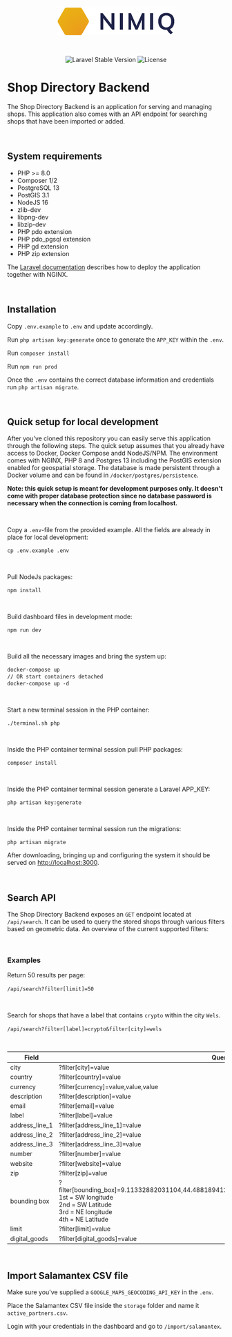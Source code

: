 <p align="center">
<img src="https://raw.githubusercontent.com/nimiq/designs/master/logo/RGB/colored/png/nimiq_logo_rgb_horizontal.png" />
</p>

<br/>

<p align="center">
<img src="https://img.shields.io/packagist/v/laravel/framework" alt="Laravel Stable Version">
<img src="https://img.shields.io/packagist/l/laravel/framework" alt="License">
</p>

# Shop Directory Backend
The Shop Directory Backend is an application for serving and managing shops. This application also comes with an API endpoint for searching shops that have been imported or added. 

<br/>

## System requirements
- PHP >= 8.0
- Composer 1/2
- PostgreSQL 13
- PostGIS 3.1
- NodeJS 16
- zlib-dev
- libpng-dev
- libzip-dev
- PHP pdo extension
- PHP pdo_pgsql extension
- PHP gd extension
- PHP zip extension

The <a href="https://laravel.com/docs/9.x/deployment#server-configuration">Laravel documentation</a> describes how to deploy the application together with NGINX.

<br/>

## Installation
Copy `.env.example` to `.env` and update accordingly.

Run `php artisan key:generate` once to generate the `APP_KEY` within the `.env`.

Run `composer install`

Run `npm run prod`

Once the `.env` contains the correct database information and credentials run `php artisan migrate`.

<br/>

## Quick setup for local development
After you've cloned this repository you can easily serve this application through the following steps. The quick setup assumes that you already have access to Docker, Docker Compose andd NodeJS/NPM. The environment comes with NGINX, PHP 8 and Postgres 13 including the PostGIS extension enabled for geospatial storage. The database is made persistent through a Docker volume and can be found in `/docker/postgres/persistence`.

<strong>Note: this quick setup is meant for development purposes only. It doesn't come with proper database protection since no database password is necessary when the connection is coming from localhost.</strong>

<br/>

Copy a `.env`-file from the provided example. All the fields are already in place for local development:
```
cp .env.example .env
```

<br/>

Pull NodeJs packages:
```
npm install
```

<br/>

Build dashboard files in development mode:
```
npm run dev
```

<br/>

Build all the necessary images and bring the system up:
```
docker-compose up
// OR start containers detached
docker-compose up -d 
```

<br/>

Start a new terminal session in the PHP container:
```
./terminal.sh php
```

<br/>

Inside the PHP container terminal session pull PHP packages:
```
composer install
```

<br/>

Inside the PHP container terminal session generate a Laravel APP_KEY:
```
php artisan key:generate
```

<br/>

Inside the PHP container terminal session run the migrations:
```
php artisan migrate
```

After downloading, bringing up and configuring the system it should be served on <a href="http://localhost:3000" target="_blank">http://localhost:3000</a>.

<br/>

## Search API
The Shop Directory Backend exposes an `GET` endpoint located at `/api/search`. It can be used to query the stored shops through various filters based on geometric data. An overview of the current supported filters:

<br/>

### Examples

Return 50 results per page:

```/api/search?filter[limit]=50```

<br/>

Search for shops that have a label that contains `crypto` within the city `Wels`.

```/api/search?filter[label]=crypto&filter[city]=wels```

<br/>

| Field         | Query                                                                                                                                                                               |
|---------------|-------------------------------------------------------------------------------------------------------------------------------------------------------------------------------------|
| city          | ?filter[city]=value                                                                                                                                                                 |
| country       | ?filter[country]=value                                                                                                                                                              |
| currency      | ?filter[currency]=value,value,value                                                                                                                                                                 |
| description   | ?filter[description]=value                                                                                                                                                          |
| email         | ?filter[email]=value                                                                                                                                                                |
| label         | ?filter[label]=value                                                                                                                                                                |
| address_line_1 | ?filter[address_line_1]=value                                                                                                                                                               |
| address_line_2 | ?filter[address_line_2]=value                                                                                                                                                               |
| address_line_3 | ?filter[address_line_3]=value                                                                                                                                                               |
| number        | ?filter[number]=value                                                                                                                                                               |
| website       | ?filter[website]=value                                                                                                                                                              |
| zip           | ?filter[zip]=value                                                                                                                                                                  |
| bounding box  | ?filter[bounding_box]=9.11332882031104,44.48818941267919,18.902147179686295,51.57665233202192<br>1st = SW longitude<br>2nd = SW Latitude<br>3rd = NE longitude<br>4th = NE Latitude |
| limit         | ?filter[limit]=value                                                                                                                                                                |
| digital_goods | ?filter[digital_goods]=value                                                                                                                                                        |

<br/>

## Import Salamantex CSV file

Make sure you've supplied a `GOOGLE_MAPS_GEOCODING_API_KEY` in the `.env`.

Place the Salamantex CSV file inside the `storage` folder and name it `active_partners.csv`.

Login with your credentials in the dashboard and go to `/import/salamantex`.
